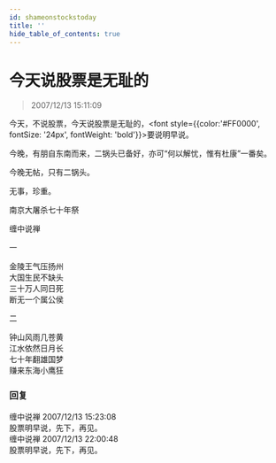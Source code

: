 ```yaml
---
id: shameonstockstoday
title: ''
hide_table_of_contents: true
---
```


# 今天说股票是无耻的

> 2007/12/13 15:11:09

<div style={{fontSize: '18px', fontWeight: 'normal', textAlign: 'left', lineHeight: '150%'}}>

今天，不说股票，今天说股票是无耻的，<font style={{color:'#FF0000', fontSize: '24px', fontWeight: 'bold'}}>要说明早说。</font>
 
今晚，有朋自东南而来，二锅头已备好，亦可“何以解忧，惟有杜康”一番矣。
 
今晚无帖，只有二锅头。
 
无事，珍重。
</div>
 
 
<div style={{fontSize: '32px', fontWeight: 'bold', textAlign: 'center', lineHeight: '150%'}}>

南京大屠杀七十年祭
</div>

<div style={{fontSize: '32px', fontWeight: 'bold', textAlign: 'center', lineHeight: '150%'}}>

缠中说禅
</div>

<div style={{fontSize: '32px', fontWeight: 'bold', textAlign: 'center', lineHeight: '150%'}}>

一
 
金陵王气压扬州<br/>
大国生民不缺头<br/>
三十万人同日死<br/>
断无一个属公侯
 
 
二
 
钟山风雨几苍黄<br/>
江水依然日月长<br/>
七十年翻雄国梦<br/>
赚来东海小鹰狂
</div>

### 回复

<div class='blog-comment'>
<span class='blog-comment-chan'>缠中说禅</span> 2007/12/13 15:23:08<br/>
股票明早说，先下，再见。
</div>

<div class='blog-comment'>
<span class='blog-comment-chan'>缠中说禅</span> 2007/12/13 22:00:48<br/>
股票明早说，先下，再见。
</div>